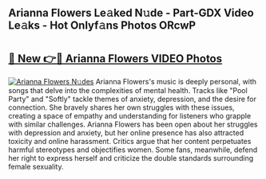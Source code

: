 ## Arianna Flowers Le𝚊ked N𝚞de - Part-GDX Video Le𝚊ks - Hot Onlyf𝚊ns Photos ORcwP

# <h2><a href="http://ab12244.deff.icu/?id=Arianna+Flowers">🔗 New 👉🔴 Arianna Flowers VIDEO Photos</a></h2>

[![Arianna Flowers N𝚞des](https://i.imgur.com/rIISA9y.gif)](http://ab12244.deff.icu/?id=Arianna+Flowers)
Arianna Flowers's music is deeply personal, with songs that delve into the complexities of mental health. Tracks like "Pool Party" and "Softly" tackle themes of anxiety, depression, and the desire for connection. She bravely shares her own struggles with these issues, creating a space of empathy and understanding for listeners who grapple with similar challenges. Arianna Flowers has been open about her struggles with depression and anxiety, but her online presence has also attracted toxicity and online harassment. Critics argue that her content perpetuates harmful stereotypes and objectifies women. Some fans, meanwhile, defend her right to express herself and criticize the double standards surrounding female sexuality.

